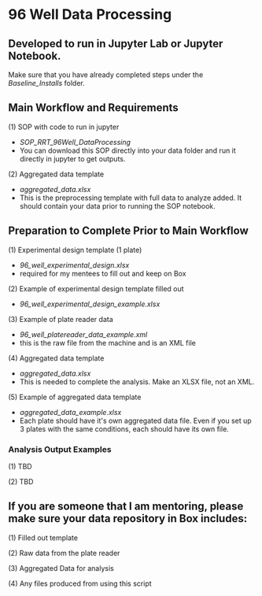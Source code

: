 # 96 Well Data Processing

## Developed to run in Jupyter Lab or Jupyter Notebook. 
Make sure that you have already completed steps under the *Baseline_Installs* folder.



## Main Workflow and Requirements

(1) SOP with code to run in jupyter
- *SOP_RRT_96Well_DataProcessing*
- You can download this SOP directly into your data folder and run it directly in jupyter to get outputs. 

(2) Aggregated data template
- *aggregated_data.xlsx*
- This is the preprocessing template with full data to analyze added. It should contain your data prior to running the SOP notebook.


## Preparation to Complete Prior to Main Workflow

(1) Experimental design template (1 plate)
- *96_well_experimental_design.xlsx*
- required for my mentees to fill out and keep on Box

(2) Example of experimental design template filled out
- *96_well_experimental_design_example.xlsx*

(3) Example of plate reader data 
- *96_well_platereader_data_example.xml*
- this is the raw file from the machine and is an XML file

(4) Aggregated data template 
- *aggregated_data.xlsx*
- This is needed to complete the analysis. Make an XLSX file, not an XML.

(5) Example of aggregated data template 
- *aggregated_data_example.xlsx*
- Each plate should have it's own aggregated data file. Even if you set up 3 plates with the same conditions, each should have its own file. 


### Analysis Output Examples 

(1) TBD

(2) TBD



## If you are someone that I am mentoring, please make sure your data repository in Box includes: 

(1) Filled out template

(2) Raw data from the plate reader

(3) Aggregated Data for analysis

(4) Any files produced from using this script
